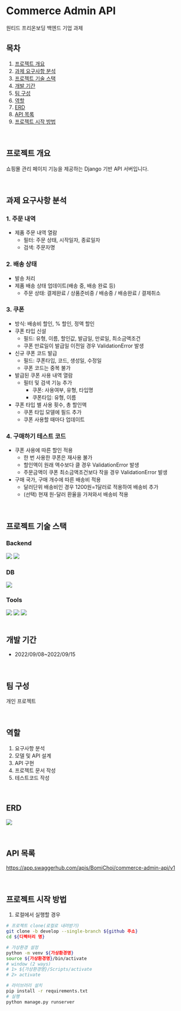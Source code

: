 # Commerce Admin API

원티드 프리온보딩 백엔드 기업 과제

## 목차

1. [프로젝트 개요](#프로젝트-개요)
2. [과제 요구사항 분석](#과제-요구사항-분석)
3. [프로젝트 기술 스택](#프로젝트-기술-스택)
4. [개발 기간](#개발-기간)
5. [팀 구성](#팀-구성)
6. [역할](#역할)
7. [ERD](#ERD)
8. [API 목록](#API-목록)
9. [프로젝트 시작 방법](#프로젝트-시작-방법)

<br>

## 프로젝트 개요

쇼핑몰 관리 페이지 기능을 제공하는 Django 기반 API 서버입니다.


<br>

## 과제 요구사항 분석

### 1. 주문 내역

- 제품 주문 내역 열람
    - 필터: 주문 상태, 시작일자, 종료일자
    - 검색: 주문자명

### 2. 배송 상태

- 발송 처리
- 제품 배송 상태 업데이트(배송 중, 배송 완료 등)
    - 주문 상태: 결제완료 / 상품준비중 / 배송중 / 배송완료 / 결제취소

### 3. 쿠폰

- 방식: 배송비 할인, % 할인, 정액 할인
- 쿠폰 타입 신설
    - 필드: 유형, 이름, 할인값, 발급일, 만료일, 최소금액조건
    - 쿠폰 만료일이 발급일 이전일 경우 ValidationError 발생
- 신규 쿠폰 코드 발급
    - 필드: 쿠폰타입, 코드, 생성일, 수정일
    - 쿠폰 코드는 중복 불가
- 발급된 쿠폰 사용 내역 열람
    - 필터 및 검색 기능 추가
        - 쿠폰: 사용여부, 유형, 타입명
        - 쿠폰타입: 유형, 이름
- 쿠폰 타입 별 사용 횟수, 총 할인액
    - 쿠폰 타입 모델에 필드 추가
    - 쿠폰 사용할 때마다 업데이트

### 4. 구매하기 테스트 코드

- 쿠폰 사용에 따른 할인 적용
    - 한 번 사용한 쿠폰은 재사용 불가
    - 할인액이 원래 액수보다 클 경우 ValidationError 발생
    - 주문금액이 쿠폰 최소금액조건보다 작을 경우 ValidationError 발생
- 구매 국가, 구매 개수에 따른 배송비 적용
    - 달러단위 배송비인 경우 1200원=1달러로 적용하여 배송비 추가
    - (선택) 현재 원-달러 환율을 가져와서 배송비 적용

<br>

## 프로젝트 기술 스택

### Backend

<section>
<img src="https://img.shields.io/badge/Django-092E20?logo=Django&logoColor=white"/>
<img src="https://img.shields.io/badge/Django%20REST%20Framework-092E20?logo=Django&logoColor=white"/>
</section>

### DB

<section>
<img src="https://img.shields.io/badge/MySQL-4479A1?logo=MySQL&logoColor=white"/>
</section>

### Tools

<section>
<img src="https://img.shields.io/badge/GitHub-181717?logo=GitHub&logoColor=white"/>
<img src="https://img.shields.io/badge/Discord-5865F2?logo=Discord&logoColor=white">
<img src="https://img.shields.io/badge/Postman-FF6C37?logo=Postman&logoColor=white">
</section>


<br>

## 개발 기간

- 2022/09/08~2022/09/15

<br>

## 팀 구성

개인 프로젝트

<br>

## 역할

1. 요구사항 분석
2. 모델 및 API 설계
3. API 구현
4. 프로젝트 문서 작성
5. 테스트코드 작성

<br>

## ERD

![](https://i.imgur.com/FyqNU1j.png)


<br>

## API 목록

https://app.swaggerhub.com/apis/BomiChoi/commerce-admin-api/v1

<br>

## 프로젝트 시작 방법

1. 로컬에서 실행할 경우

```bash
# 프로젝트 clone(로컬로 내려받기)
git clone -b develop --single-branch ${github 주소}
cd ${디렉터리 명}

# 가상환경 설정
python -m venv ${가상환경명}
source ${가상환경명}/bin/activate
# window (2 ways) 
# 1> ${가상환경명}/Scripts/activate
# 2> activate

# 라이브러리 설치
pip install -r requirements.txt
# 실행
python manage.py runserver
```

<br>
